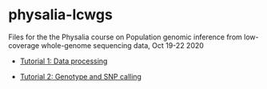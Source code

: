 # physalia-lcwgs
Files for the the Physalia course on Population genomic inference from low-coverage whole-genome sequencing data, Oct 19-22 2020


* [Tutorial 1: Data processing](https://github.com/nt246/physalia-lcwgs/blob/main/day_1/markdowns/data_processing.md)

* [Tutorial 2: Genotype and SNP calling](https://github.com/nt246/physalia-lcwgs/blob/main/day_2/markdowns/00_introduction.md)



